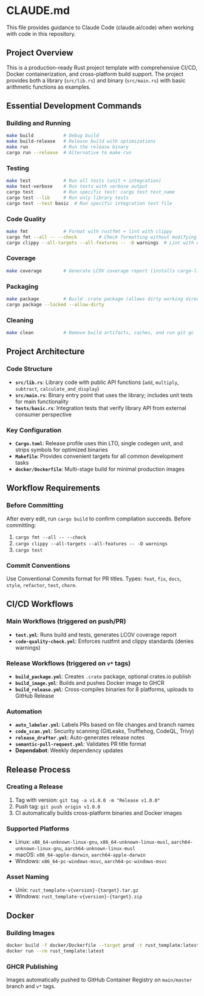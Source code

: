# CLAUDE.md

This file provides guidance to Claude Code (claude.ai/code) when working with code in this repository.

## Project Overview

This is a production-ready Rust project template with comprehensive CI/CD, Docker containerization, and cross-platform build support. The project provides both a library (`src/lib.rs`) and binary (`src/main.rs`) with basic arithmetic functions as examples.

## Essential Development Commands

### Building and Running

```bash
make build           # Debug build
make build-release   # Release build with optimizations
make run             # Run the release binary
cargo run --release  # Alternative to make run
```

### Testing

```bash
make test            # Run all tests (unit + integration)
make test-verbose    # Run tests with verbose output
cargo test           # Run specific test: cargo test test_name
cargo test --lib     # Run only library tests
cargo test --test basic  # Run specific integration test file
```

### Code Quality

```bash
make fmt             # Format with rustfmt + lint with clippy
cargo fmt --all -- --check        # Check formatting without modifying
cargo clippy --all-targets --all-features -- -D warnings  # Lint with errors on warnings
```

### Coverage

```bash
make coverage        # Generate LCOV coverage report (installs cargo-llvm-cov if needed)
```

### Packaging

```bash
make package         # Build .crate package (allows dirty working directory)
cargo package --locked --allow-dirty
```

### Cleaning

```bash
make clean           # Remove build artifacts, caches, and run git gc
```

## Project Architecture

### Code Structure

- **`src/lib.rs`**: Library code with public API functions (`add`, `multiply`, `subtract`, `calculate_and_display`)
- **`src/main.rs`**: Binary entry point that uses the library; includes unit tests for main functionality
- **`tests/basic.rs`**: Integration tests that verify library API from external consumer perspective

### Key Configuration

- **`Cargo.toml`**: Release profile uses thin LTO, single codegen unit, and strips symbols for optimized binaries
- **`Makefile`**: Provides convenient targets for all common development tasks
- **`docker/Dockerfile`**: Multi-stage build for minimal production images

## Workflow Requirements

### Before Committing

After every edit, run `cargo build` to confirm compilation succeeds. Before committing:

1. `cargo fmt --all -- --check`
2. `cargo clippy --all-targets --all-features -- -D warnings`
3. `cargo test`

### Commit Conventions

Use Conventional Commits format for PR titles. Types: `feat`, `fix`, `docs`, `style`, `refactor`, `test`, `chore`.

## CI/CD Workflows

### Main Workflows (triggered on push/PR)

- **`test.yml`**: Runs build and tests, generates LCOV coverage report
- **`code-quality-check.yml`**: Enforces rustfmt and clippy standards (denies warnings)

### Release Workflows (triggered on `v*` tags)

- **`build_package.yml`**: Creates `.crate` package, optional crates.io publish
- **`build_image.yml`**: Builds and pushes Docker image to GHCR
- **`build_release.yml`**: Cross-compiles binaries for 8 platforms, uploads to GitHub Release

### Automation

- **`auto_labeler.yml`**: Labels PRs based on file changes and branch names
- **`code_scan.yml`**: Security scanning (GitLeaks, Trufflehog, CodeQL, Trivy)
- **`release_drafter.yml`**: Auto-generates release notes
- **`semantic-pull-request.yml`**: Validates PR title format
- **Dependabot**: Weekly dependency updates

## Release Process

### Creating a Release

1. Tag with version: `git tag -a v1.0.0 -m "Release v1.0.0"`
2. Push tag: `git push origin v1.0.0`
3. CI automatically builds cross-platform binaries and Docker images

### Supported Platforms

- Linux: `x86_64-unknown-linux-gnu`, `x86_64-unknown-linux-musl`, `aarch64-unknown-linux-gnu`, `aarch64-unknown-linux-musl`
- macOS: `x86_64-apple-darwin`, `aarch64-apple-darwin`
- Windows: `x86_64-pc-windows-msvc`, `aarch64-pc-windows-msvc`

### Asset Naming

- Unix: `rust_template-v{version}-{target}.tar.gz`
- Windows: `rust_template-v{version}-{target}.zip`

## Docker

### Building Images

```bash
docker build -f docker/Dockerfile --target prod -t rust_template:latest .
docker run --rm rust_template:latest
```

### GHCR Publishing

Images automatically pushed to GitHub Container Registry on `main/master` branch and `v*` tags.
